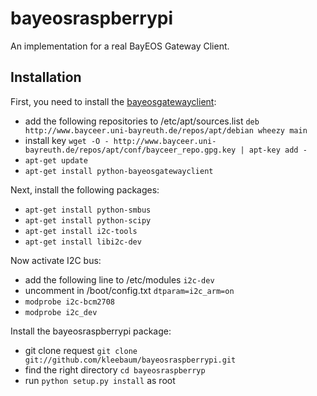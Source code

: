 # bayeosraspberrypi
An implementation for a real BayEOS Gateway Client.

## Installation
First, you need to install the [bayeosgatewayclient](https://github.com/kleebaum/bayeosgatewayclient):
- add the following repositories to /etc/apt/sources.list 
	```deb http://www.bayceer.uni-bayreuth.de/repos/apt/debian wheezy main```
- install key ```wget -O - http://www.bayceer.uni-bayreuth.de/repos/apt/conf/bayceer_repo.gpg.key | apt-key add -```
- ```apt-get update```
- ```apt-get install python-bayeosgatewayclient```

Next, install the following packages:
- ```apt-get install python-smbus```
- ```apt-get install python-scipy```
- ```apt-get install i2c-tools```
- ```apt-get install libi2c-dev```

Now activate I2C bus:
- add the following line to /etc/modules ```i2c-dev```
- uncomment in /boot/config.txt ```dtparam=i2c_arm=on```
- ```modprobe i2c-bcm2708```
- ```modprobe i2c_dev```

Install the bayeosraspberrypi package:
- git clone request ```git clone git://github.com/kleebaum/bayeosraspberrypi.git```
- find the right directory ```cd bayeosraspberryp```
- run ```python setup.py install``` as root